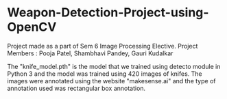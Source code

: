 # Weapon-Detection-Project-using-OpenCV
 Project made as a part of Sem 6 Image Processing Elective. Project Members : Pooja Patel, Shambhavi Pandey, Gauri Kudalkar

The "knife_model.pth" is the model that we trained using detecto module in Python 3 and the model was trained using 420 images of knifes.
The images were annotated using the website "makesense.ai" and the type of annotation used was rectangular box annotation.
